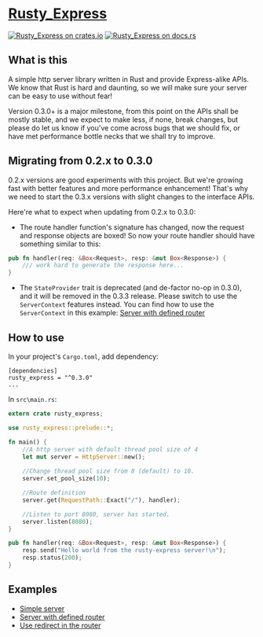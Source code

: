 [Rusty_Express][docsrs]
======================

[![Rusty_Express on crates.io][cratesio-image]][cratesio]
[![Rusty_Express on docs.rs][docsrs-image]][docsrs]

[cratesio]: https://crates.io/crates/rusty_express
[cratesio-image]: https://img.shields.io/crates/v/rusty_express.svg
[docsrs-image]: https://docs.rs/rusty_express/badge.svg
[docsrs]: https://docs.rs/rusty_express

## What is this
A simple http server library written in Rust and provide Express-alike APIs. We know that Rust is
hard and daunting, so we will make sure your server can be easy to use without fear!

Version 0.3.0+ is a major milestone, from this point on the APIs shall be mostly stable, and we
expect to make less, if none, break changes, but please do let us know if you've come across bugs
that we should fix, or have met performance bottle necks that we shall try to improve.

## Migrating from 0.2.x to 0.3.0 
0.2.x versions are good experiments with this project. But we're growing fast with better
features and more performance enhancement! That's why we need to start the 0.3.x versions
with slight changes to the interface APIs. 

Here're what to expect when updating from 0.2.x to 0.3.0:

- The route handler function's signature has changed, now the request and response objects
are boxed! So now your route handler should have something similar to this:
```rust
pub fn handler(req: &Box<Request>, resp: &mut Box<Response>) {
    /// work hard to generate the response here...
}
```

- The `StateProvider` trait is deprecated (and de-factor no-op in 0.3.0), and it will be removed in 
the 0.3.3 release. Please switch to use the `ServerContext` features instead. You can find how to 
use the `ServerContext` in this example: [Server with defined router](https://github.com/Chopinsky/Rusty_Express/blob/master/examples/use_router.rs)
  

## How to use
In your project's `Cargo.toml`, add dependency:
```cargo
[dependencies]
rusty_express = "^0.3.0"
...
```

In `src\main.rs`:
```rust
extern crate rusty_express;

use rusty_express::prelude::*;

fn main() {
    //A http server with default thread pool size of 4
    let mut server = HttpServer::new();
    
    //Change thread pool size from 8 (default) to 10.
    server.set_pool_size(10);

    //Route definition
    server.get(RequestPath::Exact("/"), handler);

    //Listen to port 8080, server has started.
    server.listen(8080);
}

pub fn handler(req: &Box<Request>, resp: &mut Box<Response>) {
    resp.send("Hello world from the rusty-express server!\n");
    resp.status(200);
}
```

## Examples
- [Simple server](https://github.com/Chopinsky/Rusty_Express/blob/master/examples/simple.rs)
- [Server with defined router](https://github.com/Chopinsky/Rusty_Express/blob/master/examples/use_router.rs)
- [Use redirect in the router](https://github.com/Chopinsky/Rusty_Express/blob/master/examples/simple_redirect.rs)
